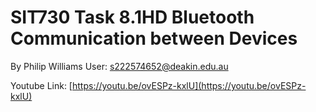 # SIT730 Task 8.1HD Bluetooth Communication between Devices
By Philip Williams
User: s222574652@deakin.edu.au

Youtube Link: [https://youtu.be/ovESPz-kxlU](https://youtu.be/ovESPz-kxlU)
